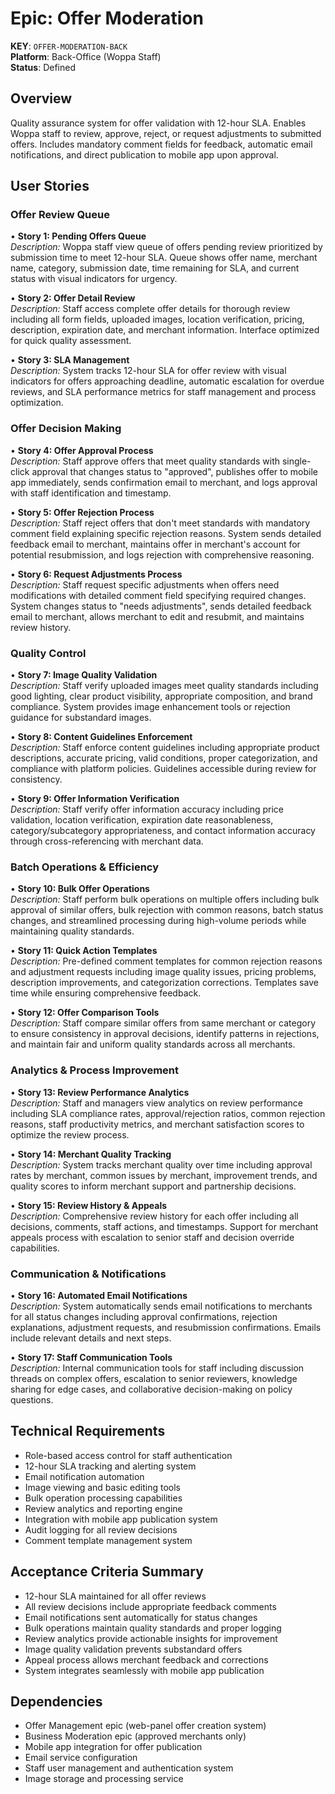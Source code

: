 # Epic: Offer Moderation
**KEY**: `OFFER-MODERATION-BACK`  
**Platform**: Back-Office (Woppa Staff)  
**Status**: Defined  

## Overview
Quality assurance system for offer validation with 12-hour SLA. Enables Woppa staff to review, approve, reject, or request adjustments to submitted offers. Includes mandatory comment fields for feedback, automatic email notifications, and direct publication to mobile app upon approval.

## User Stories

### Offer Review Queue

• **Story 1: Pending Offers Queue**  
  *Description:* Woppa staff view queue of offers pending review prioritized by submission time to meet 12-hour SLA. Queue shows offer name, merchant name, category, submission date, time remaining for SLA, and current status with visual indicators for urgency.

• **Story 2: Offer Detail Review**  
  *Description:* Staff access complete offer details for thorough review including all form fields, uploaded images, location verification, pricing, description, expiration date, and merchant information. Interface optimized for quick quality assessment.

• **Story 3: SLA Management**  
  *Description:* System tracks 12-hour SLA for offer review with visual indicators for offers approaching deadline, automatic escalation for overdue reviews, and SLA performance metrics for staff management and process optimization.

### Offer Decision Making

• **Story 4: Offer Approval Process**  
  *Description:* Staff approve offers that meet quality standards with single-click approval that changes status to "approved", publishes offer to mobile app immediately, sends confirmation email to merchant, and logs approval with staff identification and timestamp.

• **Story 5: Offer Rejection Process**  
  *Description:* Staff reject offers that don't meet standards with mandatory comment field explaining specific rejection reasons. System sends detailed feedback email to merchant, maintains offer in merchant's account for potential resubmission, and logs rejection with comprehensive reasoning.

• **Story 6: Request Adjustments Process**  
  *Description:* Staff request specific adjustments when offers need modifications with detailed comment field specifying required changes. System changes status to "needs adjustments", sends detailed feedback email to merchant, allows merchant to edit and resubmit, and maintains review history.

### Quality Control

• **Story 7: Image Quality Validation**  
  *Description:* Staff verify uploaded images meet quality standards including good lighting, clear product visibility, appropriate composition, and brand compliance. System provides image enhancement tools or rejection guidance for substandard images.

• **Story 8: Content Guidelines Enforcement**  
  *Description:* Staff enforce content guidelines including appropriate product descriptions, accurate pricing, valid conditions, proper categorization, and compliance with platform policies. Guidelines accessible during review for consistency.

• **Story 9: Offer Information Verification**  
  *Description:* Staff verify offer information accuracy including price validation, location verification, expiration date reasonableness, category/subcategory appropriateness, and contact information accuracy through cross-referencing with merchant data.

### Batch Operations & Efficiency

• **Story 10: Bulk Offer Operations**  
  *Description:* Staff perform bulk operations on multiple offers including bulk approval of similar offers, bulk rejection with common reasons, batch status changes, and streamlined processing during high-volume periods while maintaining quality standards.

• **Story 11: Quick Action Templates**  
  *Description:* Pre-defined comment templates for common rejection reasons and adjustment requests including image quality issues, pricing problems, description improvements, and categorization corrections. Templates save time while ensuring comprehensive feedback.

• **Story 12: Offer Comparison Tools**  
  *Description:* Staff compare similar offers from same merchant or category to ensure consistency in approval decisions, identify patterns in rejections, and maintain fair and uniform quality standards across all merchants.

### Analytics & Process Improvement

• **Story 13: Review Performance Analytics**  
  *Description:* Staff and managers view analytics on review performance including SLA compliance rates, approval/rejection ratios, common rejection reasons, staff productivity metrics, and merchant satisfaction scores to optimize the review process.

• **Story 14: Merchant Quality Tracking**  
  *Description:* System tracks merchant quality over time including approval rates by merchant, common issues by merchant, improvement trends, and quality scores to inform merchant support and partnership decisions.

• **Story 15: Review History & Appeals**  
  *Description:* Comprehensive review history for each offer including all decisions, comments, staff actions, and timestamps. Support for merchant appeals process with escalation to senior staff and decision override capabilities.

### Communication & Notifications

• **Story 16: Automated Email Notifications**  
  *Description:* System automatically sends email notifications to merchants for all status changes including approval confirmations, rejection explanations, adjustment requests, and resubmission confirmations. Emails include relevant details and next steps.

• **Story 17: Staff Communication Tools**  
  *Description:* Internal communication tools for staff including discussion threads on complex offers, escalation to senior reviewers, knowledge sharing for edge cases, and collaborative decision-making on policy questions.

## Technical Requirements

- Role-based access control for staff authentication
- 12-hour SLA tracking and alerting system
- Email notification automation
- Image viewing and basic editing tools
- Bulk operation processing capabilities
- Review analytics and reporting engine
- Integration with mobile app publication system
- Audit logging for all review decisions
- Comment template management system

## Acceptance Criteria Summary

- 12-hour SLA maintained for all offer reviews
- All review decisions include appropriate feedback comments
- Email notifications sent automatically for status changes
- Bulk operations maintain quality standards and proper logging
- Review analytics provide actionable insights for improvement
- Image quality validation prevents substandard offers
- Appeal process allows merchant feedback and corrections
- System integrates seamlessly with mobile app publication

## Dependencies

- Offer Management epic (web-panel offer creation system)
- Business Moderation epic (approved merchants only)
- Mobile app integration for offer publication
- Email service configuration
- Staff user management and authentication system
- Image storage and processing service